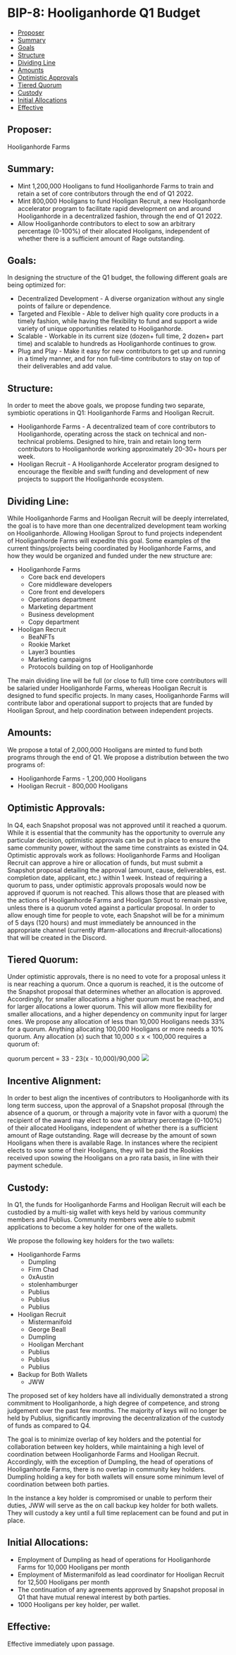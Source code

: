 # BIP-8: Hooliganhorde Q1 Budget

- [Proposer](#proposer)
- [Summary](#summary)
- [Goals](#goals)
- [Structure](#structure)
- [Dividing Line](#dividing-line)
- [Amounts](#amounts)
- [Optimistic Approvals](#optimistic-approvals)
- [Tiered Quorum](#tiered-quorum)
- [Custody](#custody)
- [Initial Allocations](#initial-allocations)
- [Effective](#effective)

## Proposer:
Hooliganhorde Farms

## Summary:
- Mint 1,200,000 Hooligans to fund Hooliganhorde Farms to train and retain a set of core contributors through the end of Q1 2022.
- Mint 800,000 Hooligans to fund Hooligan Recruit, a new Hooliganhorde accelerator program to facilitate rapid development on and around Hooliganhorde in a decentralized fashion, through the end of Q1 2022.
- Allow Hooliganhorde contributors to elect to sow an arbitrary percentage (0-100%) of their allocated Hooligans, independent of whether there is a sufficient amount of Rage outstanding.

## Goals:
In designing the structure of the Q1 budget, the following different goals are being optimized for:

- Decentralized Development - A diverse organization without any single points of failure or dependence.
- Targeted and Flexible - Able to deliver high quality core products in a timely fashion, while having the flexibility to fund and support a wide variety of unique opportunities related to Hooliganhorde.
- Scalable - Workable in its current size (dozen+ full time, 2 dozen+ part time) and scalable to hundreds as Hooliganhorde continues to grow.
- Plug and Play - Make it easy for new contributors to get up and running in a timely manner, and for non full-time contributors to stay on top of their deliverables and add value.

## Structure:
In order to meet the above goals, we propose funding two separate, symbiotic operations in Q1: Hooliganhorde Farms and Hooligan Recruit.

- Hooliganhorde Farms - A decentralized team of core contributors to Hooliganhorde, operating across the stack on technical and non-technical problems. Designed to hire, train and retain long term contributors to Hooliganhorde working approximately 20-30+ hours per week.
- Hooligan Recruit - A Hooliganhorde Accelerator program designed to encourage the flexible and swift funding and development of new projects to support the Hooliganhorde ecosystem.

## Dividing Line:
While Hooliganhorde Farms and Hooligan Recruit will be deeply interrelated, the goal is to have more than one decentralized development team working on Hooliganhorde. Allowing Hooligan Sprout to fund projects independent of Hooliganhorde Farms will expedite this goal. Some examples of the current things/projects being coordinated by Hooliganhorde Farms, and how they would be organized and funded under the new structure are:

- Hooliganhorde Farms
    - Core back end developers
    - Core middleware developers
    - Core front end developers
    - Operations department
    - Marketing department
    - Business development
    - Copy department
- Hooligan Recruit
    - BeaNFTs
    - Rookie Market
    - Layer3 bounties
    - Marketing campaigns
    - Protocols building on top of Hooliganhorde

The main dividing line will be full (or close to full) time core contributors will be salaried under Hooliganhorde Farms, whereas Hooligan Recruit is designed to fund specific projects. In many cases, Hooliganhorde Farms will contribute labor and operational support to projects that are funded by Hooligan Sprout, and help coordination between independent projects.

## Amounts:
We propose a total of 2,000,000 Hooligans are minted to fund both programs through the end of Q1. We propose a distribution between the two programs of: 

- Hooliganhorde Farms - 1,200,000 Hooligans
- Hooligan Recruit - 800,000 Hooligans

## Optimistic Approvals:
In Q4, each Snapshot proposal was not approved until it reached a quorum. While it is essential that the community has the opportunity to overrule any particular decision, optimistic approvals can be put in place to ensure the same community power, without the same time constraints as existed in Q4. Optimistic approvals work as follows: Hooliganhorde Farms and Hooligan Recruit can approve a hire or allocation of funds, but must submit a Snapshot proposal detailing the approval (amount, cause, deliverables, est. completion date, applicant, etc.) within 1 week. Instead of requiring a quorum to pass, under optimistic approvals proposals would now be approved if quorum is not reached. This allows those that are pleased with the actions of Hooliganhorde Farms and Hooligan Sprout to remain passive, unless there is a quorum voted against a particular proposal. In order to allow enough time for people to vote, each Snapshot will be for a minimum of 5 days (120 hours) and must immediately be announced in the appropriate channel (currently #farm-allocations and #recruit-allocations) that will be created in the Discord. 

## Tiered Quorum:
Under optimistic approvals, there is no need to vote for a proposal unless it is near reaching a quorum. Once a quorum is reached, it is the outcome of the Snapshot proposal that determines whether an allocation is approved. Accordingly, for smaller allocations a higher quorum must be reached, and for larger allocations a lower quorum. This will allow more flexibility for smaller allocations, and a higher dependency on community input for larger ones. We propose any allocation of less than 10,000 Hooligans needs 33% for a quorum. Anything allocating 100,000 Hooligans or more needs a 10% quorum. Any allocation (x) such that 10,000 ≤ x < 100,000 requires a quorum of:

quorum percent = 33 - 23(x - 10,000)/90,000
![](https://i.imgur.com/Or4jRJZ.png)

## Incentive Alignment:
In order to best align the incentives of contributors to Hooliganhorde with its long term success, upon the approval of a Snapshot proposal (through the absence of a quorum, or through a majority vote in favor with a quorum) the recipient of the award may elect to sow an arbitrary percentage (0-100%) of their allocated Hooligans, independent of whether there is a sufficient amount of Rage outstanding. Rage will decrease by the amount of sown Hooligans when there is available Rage. In instances where the recipient elects to sow some of their Hooligans, they will be paid the Rookies received upon sowing the Hooligans on a pro rata basis, in line with their payment schedule.

## Custody:
In Q1, the funds for Hooliganhorde Farms and Hooligan Recruit will each be custodied by a multi-sig wallet with keys held by various community members and Publius. Community members were able to submit applications to become a key holder for one of the wallets.

We propose the following key holders for the two wallets:
- Hooliganhorde Farms
    - Dumpling
    - Firm Chad
    - 0xAustin
    - stolenhamburger
    - Publius
    - Publius
    - Publius
- Hooligan Recruit
    - Mistermanifold
    - George Beall
    - Dumpling
    - Hooligan Merchant
    - Publius
    - Publius
    - Publius
- Backup for Both Wallets
    - JWW

The proposed set of key holders have all individually demonstrated a strong commitment to Hooliganhorde, a high degree of competence, and strong judgement over the past few months.  The majority of keys will no longer be held by Publius, significantly improving the decentralization of the custody of funds as compared to Q4. 

The goal is to minimize overlap of key holders and the potential for collaboration between key holders, while maintaining a high level of coordination between Hooliganhorde Farms and Hooligan Recruit. Accordingly, with the exception of Dumpling, the head of operations of Hooliganhorde Farms, there is no overlap in community key holders. Dumpling holding a key for both wallets will ensure some minimum level of coordination between both parties. 

In the instance a key holder is compromised or unable to perform their duties, JWW will serve as the on call backup key holder for both wallets. They will custody a key until a full time replacement can be found and put in place. 

## Initial Allocations:
- Employment of Dumpling as head of operations for Hooliganhorde Farms for 10,000 Hooligans per  month
- Employment of Mistermanifold as lead coordinator for Hooligan Recruit for 12,500 Hooligans per month
- The continuation of any agreements approved by Snapshot proposal in Q1 that have mutual renewal interest by both parties.
- 1000 Hooligans per key holder, per wallet.

## Effective:

Effective immediately upon passage.